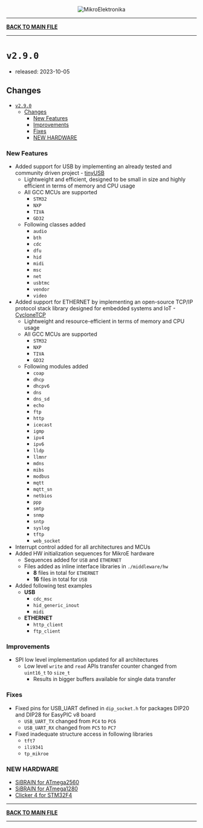 <p align="center">
  <img src="http://www.mikroe.com/img/designs/beta/logo_small.png?raw=true" alt="MikroElektronika"/>
</p>

---

**[BACK TO MAIN FILE](../../changelog.md)**

---

# `v2.9.0`

+ released: 2023-10-05

## Changes

- [`v2.9.0`](#v290)
  - [Changes](#changes)
    - [New Features](#new-features)
    - [Improvements](#improvements)
    - [Fixes](#fixes)
    - [NEW HARDWARE](#new-hardware)

### New Features

+ Added support for USB by implementing an already tested and community driven project - [tinyUSB](https://github.com/hathach/tinyusb)
  + Lightweight and efficient, designed to be small in size and highly efficient in terms of memory and CPU usage
  + All GCC MCUs are supported
    + `STM32`
    + `NXP`
    + `TIVA`
    + `GD32`
  + Following classes added
    + `audio`
    + `bth`
    + `cdc`
    + `dfu`
    + `hid`
    + `midi`
    + `msc`
    + `net`
    + `usbtmc`
    + `vendor`
    + `video`
+ Added support for ETHERNET by implementing an open-source TCP/IP protocol stack library designed for embedded systems and IoT - [CycloneTCP](https://github.com/Oryx-Embedded/CycloneTCP/tree/master)
  + Lightweight and resource-efficient in terms of memory and CPU usage
  + All GCC MCUs are supported
    + `STM32`
    + `NXP`
    + `TIVA`
    + `GD32`
  + Following modules added
    + `coap`
    + `dhcp`
    + `dhcpv6`
    + `dns`
    + `dns_sd`
    + `echo`
    + `ftp`
    + `http`
    + `icecast`
    + `igmp`
    + `ipv4`
    + `ipv6`
    + `lldp`
    + `llmnr`
    + `mdns`
    + `mibs`
    + `modbus`
    + `mqtt`
    + `mqtt_sn`
    + `netbios`
    + `ppp`
    + `smtp`
    + `snmp`
    + `sntp`
    + `syslog`
    + `tftp`
    + `web_socket`
+ Interrupt control added for all architectures and MCUs
+ Added HW initialization sequences for MikroE hardware
  + Sequences added for `USB` and `ETHERNET`
  + Files added as inline interface libraries in `./middleware/hw`
    + **8** files in total for `ETHERNET`
    + **16** files in total for `USB`
+ Added following test examples
  + **USB**
    + `cdc_msc`
    + `hid_generic_inout`
    + `midi`
  + **ETHERNET**
    + `http_client`
    + `ftp_client`

### Improvements

+ SPI low level implementation updated for all architectures
  + Low level `write` and `read` APIs transfer counter changed from `uint16_t` to `size_t`
    + Results in bigger buffers available for single data transfer

### Fixes

+ Fixed pins for USB_UART defined in `dip_socket.h` for packages DIP20 and DIP28 for EasyPIC v8 board
  + `USB_UART_TX` changed from `PC4` to `PC6`
  + `USB_UART_RX` changed from `PC5` to `PC7`
+ Fixed inadequate structure access in following libraries
  + `tft7`
  + `ili9341`
  + `tp_mikroe`

### NEW HARDWARE

+ [SiBRAIN for ATmega2560](https://www.mikroe.com/sibrain-for-atmega2560)
+ [SiBRAIN for ATmega1280](https://www.mikroe.com/sibrain-for-atmega1280)
+ [Clicker 4 for STM32F4](https://www.mikroe.com/clicker-4-for-stm32f4)

---

**[BACK TO MAIN FILE](../../changelog.md)**

---
